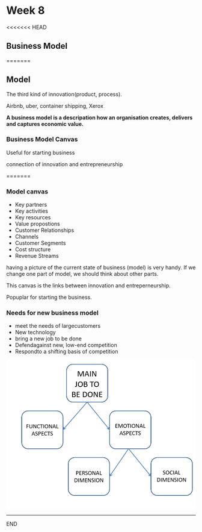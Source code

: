 # Week 8



<<<<<<< HEAD




## Business Model
=======
## Model

The third kind of innovation(product, process).

Airbnb, uber, container shipping, Xerox

**A business model is a descripation how an organisation creates, delivers and captures economic value.**





### Business Model Canvas



Useful for starting business

connection of innovation and entrepreneurship

=======
### Model canvas

* Key partners
* Key activities
* Key resources
* Value propostions
* Customer Relationships
* Channels
* Customer Segments
* Cost structure
* Revenue Streams

having a picture of the current state of business (model) is very handy. If we change one part of model, we should think about other parts.

This canvas is the links between innovation and entreperneurship.

Popuplar for starting the business.





### Needs for new business model

* meet the needs of largecustomers
* New technology
* bring a new job to be done
* Defendagainst new, low-end competition
* Respondto a shifting basis of competition 

![week8_1.png](PIC/week8_1.png)







-----

END